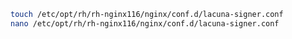 ﻿```sh
touch /etc/opt/rh/rh-nginx116/nginx/conf.d/lacuna-signer.conf
nano /etc/opt/rh/rh-nginx116/nginx/conf.d/lacuna-signer.conf
```
